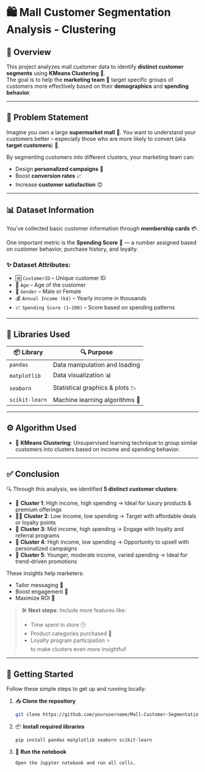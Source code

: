 # 🛍️ Mall Customer Segmentation Analysis - Clustering

## 🧠 Overview

This project analyzes mall customer data to identify **distinct customer segments** using **KMeans Clustering** 🧩.  
The goal is to help the **marketing team** 🎯 target specific groups of customers more effectively based on their **demographics** and **spending behavior**.

---

## 📌 Problem Statement

Imagine you own a large **supermarket mall** 🏬. You want to understand your customers better – especially those who are more likely to convert (aka **target customers**) 🧲.

By segmenting customers into different clusters, your marketing team can:
- Design **personalized campaigns** 💌
- Boost **conversion rates** 📈
- Increase **customer satisfaction** 😊

---

## 📊 Dataset Information

You’ve collected basic customer information through **membership cards** 💳.

One important metric is the **Spending Score** 🧾 — a number assigned based on customer behavior, purchase history, and loyalty.

### ✨ Dataset Attributes:

- 🆔 `CustomerID` – Unique customer ID  
- 🎂 `Age` – Age of the customer  
- 🚻 `Gender` – Male or Female  
- 💰 `Annual Income (k$)` – Yearly income in thousands  
- 📈 `Spending Score (1–100)` – Score based on spending patterns  

---

## 🧰 Libraries Used

| 📦 Library      | 🔍 Purpose                            |
|----------------|----------------------------------------|
| `pandas`        | Data manipulation and loading         |
| `matplotlib`    | Data visualization 📊                 |
| `seaborn`       | Statistical graphics & plots 📉       |
| `scikit-learn`  | Machine learning algorithms 🧠         |

---

## ⚙️ Algorithm Used

- 🚀 **KMeans Clustering**: Unsupervised learning technique to group similar customers into clusters based on income and spending behavior.

---

## ✅ Conclusion

🔍 Through this analysis, we identified **5 distinct customer clusters**:

- 💎 **Cluster 1**: High income, high spending → Ideal for luxury products & premium offerings  
- 🧍‍♂️ **Cluster 2**: Low income, low spending → Target with affordable deals or loyalty points  
- 🎯 **Cluster 3**: Mid income, high spending → Engage with loyalty and referral programs  
- 🤝 **Cluster 4**: High income, low spending → Opportunity to upsell with personalized campaigns  
- 🔄 **Cluster 5**: Younger, moderate income, varied spending → Ideal for trend-driven promotions

These insights help marketers:
- Tailor messaging 🎨  
- Boost engagement 💬  
- Maximize ROI 💸  

> 🛠️ **Next steps:** Include more features like:
> - Time spent in store 🕒  
> - Product categories purchased 🛒  
> - Loyalty program participation ⭐  
> to make clusters even more insightful!

---

## 🚀 Getting Started

Follow these simple steps to get up and running locally:

1. 📥 **Clone the repository**  
   ```bash
   git clone https://github.com/yourusername/Mall-Customer-Segmentation.git
   ```

2. 📦 **Install required libraries**
   ```bash
   pip install pandas matplotlib seaborn scikit-learn
   ```
3. 🧪 **Run the notebook**
   ```bash
   Open the Jupyter notebook and run all cells.
   ```
